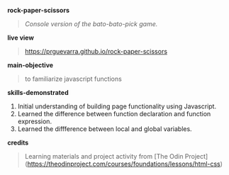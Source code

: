 **rock-paper-scissors**
>*Console version of the bato-bato-pick game.*

**live view**
> https://prguevarra.github.io/rock-paper-scissors

**main-objective**
> to familiarize javascript functions

**skills-demonstrated**
1. Initial understanding of building page functionality using Javascript.
2. Learned the difference between function declaration and function expression.
3. Learned the diffference between local and global variables.

**credits**
> Learning materials and project activity from [The Odin Project] (https://theodinproject.com/courses/foundations/lessons/html-css)